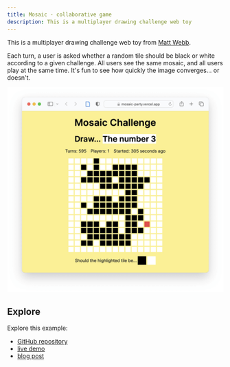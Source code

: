 ```yaml
---
title: Mosaic - collaborative game
description: This is a multiplayer drawing challenge web toy
---
```


This is a multiplayer drawing challenge web toy from [Matt Webb](https://twitter.com/genmon).

Each turn, a user is asked whether a random tile should be black or white according to a given challenge. All users see the same mosaic, and all users play at the same time. It's fun to see how quickly the image converges... or doesn't.

![mosaic game](../../../../assets/mosaic.png)

## Explore

Explore this example:

- [GitHub repository](https://github.com/partykit/sketch-mosaic)
- [live demo](https://mosaic-party.vercel.app/)
- [blog post](https://blog.partykit.io/posts/wisdom-of-crowds)
